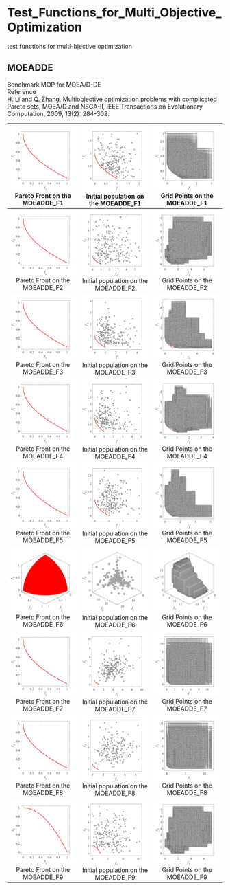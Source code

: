 # Test_Functions_for_Multi_Objective_Optimization
test functions for multi-bjective optimization
 
## MOEADDE
Benchmark MOP for MOEA/D-DE  
Reference  
H. Li and Q. Zhang, Multiobjective optimization problems with complicated
Pareto sets, MOEA/D and NSGA-II, IEEE Transactions on Evolutionary
Computation, 2009, 13(2): 284-302.
 
|![image](../image/PF1/MOEADDE_F1_M2.svg)Pareto Front on the MOEADDE_F1 |![image](../image/Init_pop1/MOEADDE_F1_M2.svg)Initial population on the MOEADDE_F1|![image](../image/Grid1/MOEADDE_F1_M2.svg) Grid Points on the MOEADDE_F1|
|:-:|:-:|:-:|
|![image](../image/PF1/MOEADDE_F2_M2.svg)Pareto Front on the MOEADDE_F2 |![image](../image/Init_pop1/MOEADDE_F2_M2.svg)Initial population on the MOEADDE_F2|![image](../image/Grid1/MOEADDE_F2_M2.svg) Grid Points on the MOEADDE_F2|
|![image](../image/PF1/MOEADDE_F3_M2.svg)Pareto Front on the MOEADDE_F3 |![image](../image/Init_pop1/MOEADDE_F3_M2.svg)Initial population on the MOEADDE_F3|![image](../image/Grid1/MOEADDE_F3_M2.svg) Grid Points on the MOEADDE_F3|
|![image](../image/PF1/MOEADDE_F4_M2.svg)Pareto Front on the MOEADDE_F4 |![image](../image/Init_pop1/MOEADDE_F4_M2.svg)Initial population on the MOEADDE_F4|![image](../image/Grid1/MOEADDE_F4_M2.svg) Grid Points on the MOEADDE_F4|
|![image](../image/PF1/MOEADDE_F5_M2.svg)Pareto Front on the MOEADDE_F5 |![image](../image/Init_pop1/MOEADDE_F5_M2.svg)Initial population on the MOEADDE_F5|![image](../image/Grid1/MOEADDE_F5_M2.svg) Grid Points on the MOEADDE_F5|
|![image](../image/PF1/MOEADDE_F6_M3.svg)Pareto Front on the MOEADDE_F6 |![image](../image/Init_pop1/MOEADDE_F6_M3.svg)Initial population on the MOEADDE_F6|![image](../image/Grid1/MOEADDE_F6_M3.svg) Grid Points on the MOEADDE_F6|
|![image](../image/PF1/MOEADDE_F7_M2.svg)Pareto Front on the MOEADDE_F7 |![image](../image/Init_pop1/MOEADDE_F7_M2.svg)Initial population on the MOEADDE_F7|![image](../image/Grid1/MOEADDE_F7_M2.svg) Grid Points on the MOEADDE_F7|
|![image](../image/PF1/MOEADDE_F8_M2.svg)Pareto Front on the MOEADDE_F8 |![image](../image/Init_pop1/MOEADDE_F8_M2.svg)Initial population on the MOEADDE_F8|![image](../image/Grid1/MOEADDE_F8_M2.svg) Grid Points on the MOEADDE_F8|
|![image](../image/PF1/MOEADDE_F9_M2.svg)Pareto Front on the MOEADDE_F9 |![image](../image/Init_pop1/MOEADDE_F9_M2.svg)Initial population on the MOEADDE_F9|![image](../image/Grid1/MOEADDE_F9_M2.svg) Grid Points on the MOEADDE_F9|
